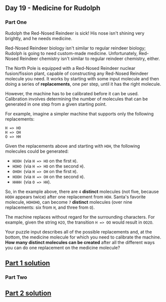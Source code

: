 ## Day 19 - Medicine for Rudolph

### Part One

Rudolph the Red-Nosed Reindeer is sick! His nose isn't shining very brightly, and he needs medicine.

Red-Nosed Reindeer biology isn't similar to regular reindeer biology; Rudolph is going to need
custom-made medicine. Unfortunately, Red-Nosed Reindeer chemistry isn't similar to regular reindeer
chemistry, either.

The North Pole is equipped with a Red-Nosed Reindeer nuclear fusion/fission plant, capable
of constructing any Red-Nosed Reindeer molecule you need. It works by starting with some input
molecule and then doing a series of **replacements**, one per step, until it has the right molecule.

However, the machine has to be calibrated before it can be used. Calibration involves determining the number of molecules that can be generated in one step from a given starting point.

For example, imagine a simpler machine that supports only the following replacements:

```
H => HO
H => OH
O => HH
```

Given the replacements above and starting with `HOH`, the following molecules could be generated:

 * `HOOH `(via `H => HO` on the first `H`).
 * `HOHO `(via `H => HO` on the second `H`).
 * `OHOH `(via `H => OH` on the first `H`).
 * `HOOH `(via `H => OH` on the second `H`).
 * `HHHH `(via `O => HH`).

So, in the example above, there are `4` **distinct** molecules (not five, because `HOOH` appears
twice) after one replacement from `HOH`. Santa's favorite molecule, `HOHOHO`, can become
`7` **distinct** molecules (over nine replacements: six from `H`, and three from `O`).

The machine replaces without regard for the surrounding characters. For example, given the string
`H2O`, the transition `H => OO` would result in `OO2O`.

Your puzzle input describes all of the possible replacements and, at the bottom, the medicine
molecule for which you need to calibrate the machine. **How many distinct molecules can be created**
after all the different ways you can do one replacement on the medicine molecule?

[Part 1 solution][1]
--------------------

### Part Two



[Part 2 solution][2]
--------------------


[1]: part_1.py
[2]: part_2.py
